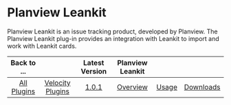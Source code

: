 
# Planview Leankit

Planview Leankit is an issue tracking product, developed by Planview. The Planview Leankit plug-in provides an integration with Leankit to import and work with Leankit cards.

|Back to ...||Latest Version|Planview Leankit|||
| :---: | :---: | :---: | :---: | :---: | :---: |
|[All Plugins](../../index.md)|[Velocity Plugins](../README.md)|[1.0.1](https://raw.githubusercontent.com/UrbanCode/IBM-UCV-PLUGINS/main/files/ucv-ext-leankit/ucv-ext-leankit:1.0.1.tar.7z.001)|[Overview](overview.md)|[Usage](usage.md)|[Downloads](downloads.md)|
